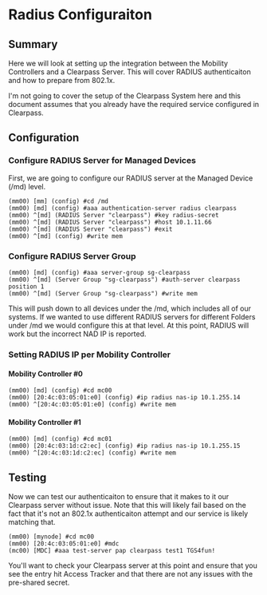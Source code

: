 # Radius Configuraiton

## Summary

Here we will look at setting up the integration between the Mobility Controllers and a Clearpass Server. This will cover RADIUS authenticaiton and how to prepare from 802.1x.

I'm not going to cover the setup of the Clearpass System here and this document assumes that you already have the required service configured in Clearpass.

## Configuration

### Configure RADIUS Server for Managed Devices

First, we are going to configure our RADIUS server at the Managed Device (/md) level.

```
(mm00) [mm] (config) #cd /md
(mm00) [md] (config) #aaa authentication-server radius clearpass
(mm00) ^[md] (RADIUS Server "clearpass") #key radius-secret
(mm00) ^[md] (RADIUS Server "clearpass") #host 10.1.11.66
(mm00) ^[md] (RADIUS Server "clearpass") #exit
(mm00) ^[md] (config) #write mem
```

### Configure RADIUS Server Group

```
(mm00) [md] (config) #aaa server-group sg-clearpass
(mm00) ^[md] (Server Group "sg-clearpass") #auth-server clearpass position 1
(mm00) ^[md] (Server Group "sg-clearpass") #write mem
```

This will push down to all devices under the /md, which includes all of our systems. If we wanted to use different RADIUS servers for different Folders under /md we would configure this at that level. At this point, RADIUS will work but the incorrect NAD IP is reported.

### Setting RADIUS IP per Mobility Controller

#### Mobility Controller #0

```
(mm00) [md] (config) #cd mc00
(mm00) [20:4c:03:05:01:e0] (config) #ip radius nas-ip 10.1.255.14
(mm00) ^[20:4c:03:05:01:e0] (config) #write mem
```

#### Mobility Controller #1

```
(mm00) [md] (config) #cd mc01
(mm00) [20:4c:03:1d:c2:ec] (config) #ip radius nas-ip 10.1.255.15
(mm00) ^[20:4c:03:1d:c2:ec] (config) #write mem
```

## Testing

Now we can test our authenticaiton to ensure that it makes to it our Clearpass server without issue. Note that this will likely fail based on the fact that it's not an 802.1x authenticaiton attempt and our service is likely matching that.

```
(mm00) [mynode] #cd mc00
(mm00) [20:4c:03:05:01:e0] #mdc
(mc00) [MDC] #aaa test-server pap clearpass test1 TGS4fun!
```

You'll want to check your Clearpass server at this point and ensure that you see the entry hit Access Tracker and that there are not any issues with the pre-shared secret.
